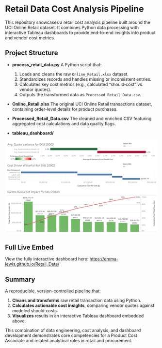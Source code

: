 # Retail Data Cost Analysis Pipeline

This repository showcases a retail cost analysis pipeline built around the UCI Online Retail dataset. It combines Python data processing with interactive Tableau dashboards to provide end-to-end insights into product and vendor cost metrics.

## Project Structure

* **process\_retail\_data.py**
  A Python script that:

  1. Loads and cleans the raw `Online_Retail.xlsx` dataset.
  2. Standardizes records and handles missing or inconsistent entries.
  3. Calculates key cost metrics (e.g., calculated “should‑cost” vs. vendor quotes).
  4. Outputs the transformed data as `Processed_Retail_Data.csv`.

* **Online\_Retail.xlsx**
  The original UCI Online Retail transactions dataset, containing order-level details for product purchases.

* **Processed\_Retail\_Data.csv**
  The cleaned and enriched CSV featuring aggregated cost calculations and data quality flags.

* **tableau\_dashboard/**

![Dashboard Preview](tableau_dashboard/preview.png)

## Full Live Embed

View the fully interactive dashboard here:
https://emma-lewis.github.io/Retail_Data/

## Summary

A reproducible, version-controlled pipeline that:

1. **Cleans and transforms** raw retail transaction data using Python.
2. **Calculates actionable cost insights**, comparing vendor quotes against modeled should‑costs.
3. **Visualizes** results in an interactive Tableau dashboard embedded above.

This combination of data engineering, cost analysis, and dashboard development demonstrates core competencies for a Product Cost Associate and related analytical roles in retail and procurement.
